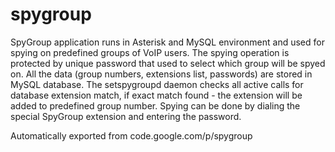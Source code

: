 # spygroup


SpyGroup application runs in Asterisk and MySQL environment and used for spying on predefined groups of VoIP users. 
The spying operation is protected by unique password that used to select which group will be spyed on. 
All the data (group numbers, extensions list, passwords) are stored in MySQL database. 
The setspygroupd daemon checks all active calls for database extension match, 
if exact match found - the extension will be added to predefined group number. 
Spying can be done by dialing the special SpyGroup extension and entering the password.

Automatically exported from code.google.com/p/spygroup
